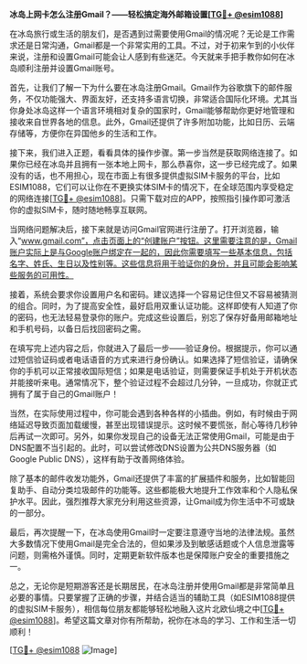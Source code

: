 **冰岛上网卡怎么注册Gmail？——轻松搞定海外邮箱设置[[TG💪+ @esim1088](https://t.me/s/esim1088)]**

在冰岛旅行或生活的朋友们，是否遇到过需要使用Gmail的情况呢？无论是工作需求还是日常沟通，Gmail都是一个非常实用的工具。不过，对于初来乍到的小伙伴来说，注册和设置Gmail可能会让人感到有些迷茫。今天就来手把手教你如何在冰岛顺利注册并设置Gmail账号。

首先，让我们了解一下为什么要在冰岛注册Gmail。Gmail作为谷歌旗下的邮件服务，不仅功能强大、界面友好，还支持多语言切换，非常适合国际化环境。尤其当你身处冰岛这样一个语言环境相对复杂的国家时，Gmail能够帮助你更好地管理和接收来自世界各地的信息。此外，Gmail还提供了许多附加功能，比如日历、云端存储等，方便你在异国他乡的生活和工作。

接下来，我们进入正题，看看具体的操作步骤。第一步当然是获取网络连接了。如果你已经在冰岛并且拥有一张本地上网卡，那么恭喜你，这一步已经完成了。如果没有的话，也不用担心，现在市面上有很多提供虚拟SIM卡服务的平台，比如ESIM1088，它们可以让你在不更换实体SIM卡的情况下，在全球范围内享受稳定的网络连接[[TG💪+ @esim1088](https://t.me/s/esim1088)]。只需下载对应的APP，按照指引操作即可激活你的虚拟SIM卡，随时随地畅享互联网。

当网络问题解决后，接下来就是访问Gmail官网进行注册了。打开浏览器，输入“www.gmail.com”，点击页面上的“创建账户”按钮。这里需要注意的是，Gmail账户实际上是与Google账户绑定在一起的，因此你需要填写一些基本信息，包括名字、姓氏、生日以及性别等。这些信息将用于验证你的身份，并且可能会影响某些服务的可用性。

接着，系统会要求你设置用户名和密码。建议选择一个容易记住但又不容易被猜测的组合。同时，为了提高安全性，最好启用双重认证功能。这样即使有人知道了你的密码，也无法轻易登录你的账户。完成这些设置后，别忘了保存好备用邮箱地址和手机号码，以备日后找回密码之需。

在填写完上述内容之后，你就进入了最后一步——验证身份。根据提示，你可以通过短信验证码或者电话语音的方式来进行身份确认。如果选择了短信验证，请确保你的手机可以正常接收国际短信；如果是电话验证，则需要保证手机处于开机状态并能接听来电。通常情况下，整个验证过程不会超过几分钟，一旦成功，你就正式拥有了属于自己的Gmail账户！

当然，在实际使用过程中，你可能会遇到各种各样的小插曲。例如，有时候由于网络延迟导致页面加载缓慢，甚至出现错误提示。这时候不要慌张，耐心等待几秒钟后再试一次即可。另外，如果你发现自己的设备无法正常使用Gmail，可能是由于DNS配置不当引起的。此时，可以尝试修改DNS设置为公共DNS服务器（如Google Public DNS），这样有助于改善网络体验。

除了基本的邮件收发功能外，Gmail还提供了丰富的扩展插件和服务，比如智能回复助手、自动分类垃圾邮件的功能等。这些都能极大地提升工作效率和个人隐私保护水平。因此，强烈推荐大家充分利用这些资源，让Gmail成为你生活中不可或缺的一部分。

最后，再次提醒一下，在冰岛使用Gmail时一定要注意遵守当地的法律法规。虽然大多数情况下使用Gmail是完全合法的，但如果涉及到敏感话题或个人信息泄露等问题，则需格外谨慎。同时，定期更新软件版本也是保障账户安全的重要措施之一。

总之，无论你是短期游客还是长期居民，在冰岛注册并使用Gmail都是非常简单且必要的事情。只要掌握了正确的步骤，并结合适当的辅助工具（如ESIM1088提供的虚拟SIM卡服务），相信每位朋友都能够轻松地融入这片北欧仙境之中[[TG💪+ @esim1088](https://t.me/s/esim1088)]。希望这篇文章对你有所帮助，祝你在冰岛的学习、工作和生活一切顺利！

[[TG💪+ @esim1088](https://t.me/s/esim1088) ![Image](https://i.postimg.cc/4NQfJmqS/Snipaste-2025-05-13-00-14-12.png)]